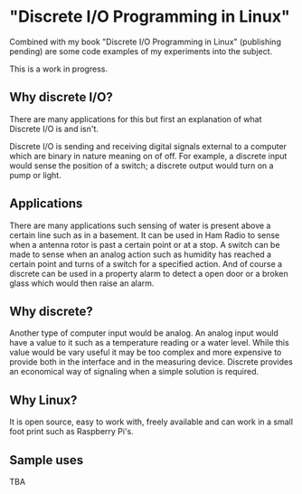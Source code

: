 # "Discrete I/O Programming in Linux"

Combined with my book "Discrete I/O Programming in Linux" (publishing pending) are some code examples of my experiments into the subject.

This is a work in progress.

## Why discrete I/O?

There are many applications for this but first an explanation of what Discrete I/O is and isn't.

Discrete I/O is sending and receiving digital signals external to a computer which are binary in nature meaning on of off. For example, a discrete input would sense the position of a switch; a discrete output would turn on a pump or light.

## Applications

There are many applications such sensing of water is present above a certain line such as in a basement. It can be used in Ham Radio to sense when a antenna rotor is past a certain point or at a stop. A switch can be made to sense when an analog action such as humidity has reached a certain point and turns of a switch for a specified action. And of course a discrete can be used in a property alarm to detect a open door or a broken glass which would then raise an alarm.

## Why discrete?

Another type of computer input would be analog. An analog input would have a value to it such as a temperature reading or a water level. While this value would be vary useful it may be too complex and more expensive to provide both in the interface and in the measuring device. Discrete provides an economical way of signaling when a simple solution is required. 

## Why Linux?

It is open source, easy to work with, freely available and can work in a small foot print such as Raspberry Pi's.

## Sample uses

TBA
